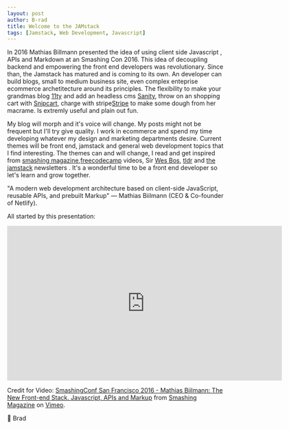 ```yaml
---
layout: post
author: B-rad
title: Welcome to the JAMstack
tags: [Jamstack, Web Development, Javascript]
---
```




In 2016 Mathias Billmann presented the idea of using client side Javascript , APIs and Markdown at an Smashing Con 2016. This idea of decoupling backend and empowering the front end developers was revolutionary. Since than, the Jamstack has matured and is coming to its own. An developer can build blogs, small to medium business site, even complex enteprise ecommerce archetitecture around its principles. The flexibility to make your grandmas blog [11ty](https://www.11ty.dev/) and add an headless cms [Sanity](https://www.sanity.io/), throw on an shopping cart with [Snipcart](https://snipcart.com/), charge with stripe[Stripe](https://stripe.com/) to make some dough from her macrame.  Is extremly useful and plain out fun.  

My blog will morph and it's voice will change. My posts might not be frequent but I'll try give quality.  I work in ecommerce and spend my time developing whatever my design and marketing departments desire. Current themes will be front end, jamstack and general web development topics that I find interesting.  The themes can and will change, I read and get inspired from [smashing magazine](https://www.smashingmagazine.com/),[freecodecamp](https://www.freecodecamp.org/) videos, Sir [Wes Bos](https://wesbos.com/), [tldr](https://tldr.tech/) and [the jamstack](https://jamstack.email/ ) newsletters .  It's a wonderful time to be a front end developer so let's learn and grow together. 


"A modern web development architecture based on client-side JavaScript, reusable APIs, and prebuilt Markup"
— Mathias Biilmann (CEO & Co-founder of Netlify).

All started by this presentation:
<iframe src="https://player.vimeo.com/video/163522126?h=5649e8d349&title=0&byline=0&portrait=0" width="640" height="360" frameborder="0" allow="autoplay; fullscreen; picture-in-picture" allowfullscreen></iframe>
<p>Credit for Video: <a href="https://vimeo.com/163522126">SmashingConf San Francisco 2016 - Mathias Biilmann: The New Front-end Stack. Javascript, APIs and Markup</a> from <a href="https://vimeo.com/smashingmagazine">Smashing Magazine</a> on <a href="https://vimeo.com">Vimeo</a>.</p>


 💖 Brad 
